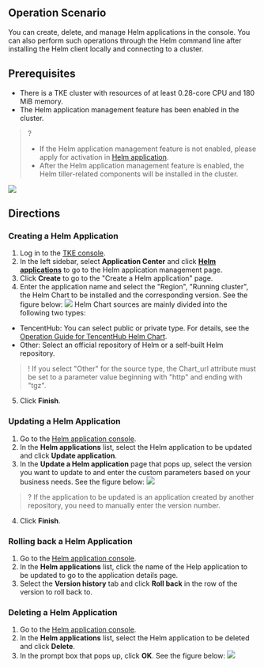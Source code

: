 ## Operation Scenario

You can create, delete, and manage Helm applications in the console. You can also perform such operations through the Helm command line after installing the Helm client locally and connecting to a cluster.

## Prerequisites

- There is a TKE cluster with resources of at least 0.28-core CPU and 180 MiB memory.
- The Helm application management feature has been enabled in the cluster.
>? 
> - If the Helm application management feature is not enabled, please apply for activation in [Helm application](https://console.cloud.tencent.com/tke2/helm).
> - After the Helm application management feature is enabled, the Helm tiller-related components will be installed in the cluster.

 ![](https://main.qcloudimg.com/raw/5a0a28f215950ad6e666de6a855ed741.png)

## Directions

### Creating a Helm Application

1. Log in to the [TKE console](https://console.cloud.tencent.com/tke2).
2. In the left sidebar, select **Application Center** and click **[Helm applications](https://console.cloud.tencent.com/tke2/helm)** to go to the Helm application management page.
3. Click **Create** to go to the "Create a Helm application" page.
4. Enter the application name and select the "Region", "Running cluster", the Helm Chart to be installed and the corresponding version. See the figure below:
 ![](https://main.qcloudimg.com/raw/b662048d70667b37e75e2952acdbad0a.png)
 Helm Chart sources are mainly divided into the following two types:
 - TencentHub: You can select public or private type. For details, see the [Operation Guide for TencentHub Helm Chart](https://cloud.tencent.com/document/product/857/31683).
 - Other: Select an official repository of Helm or a self-built Helm repository.
>! If you select "Other" for the source type, the Chart_url attribute must be set to a parameter value beginning with "http" and ending with "tgz".
5. Click **Finish**.

### Updating a Helm Application

1. Go to the [Helm application console](https://console.cloud.tencent.com/tke2/helm).
2. In the **Helm applications** list, select the Helm application to be updated and click **Update application**.
3. In the **Update a Helm application** page that pops up, select the version you want to update to and enter the custom parameters based on your business needs. See the figure below:
![](https://main.qcloudimg.com/raw/19c866d8b2a09f9e2db2618f06bcc007.png)
>? If the application to be updated is an application created by another repository, you need to manually enter the version number.
4. Click **Finish**.

### Rolling back a Helm Application

1. Go to the [Helm application console](https://console.cloud.tencent.com/tke2/helm).
2. In the **Helm applications** list, click the name of the Help application to be updated to go to the application details page.
3. Select the **Version history** tab and click **Roll back** in the row of the version to roll back to.

### Deleting a Helm Application

1. Go to the [Helm application console](https://console.cloud.tencent.com/tke2/helm).
2. In the **Helm applications** list, select the Helm application to be deleted and click **Delete**.
3. In the prompt box that pops up, click **OK**. See the figure below:
![](https://main.qcloudimg.com/raw/10e67636bd07a48a4e9c426157330994.png)

